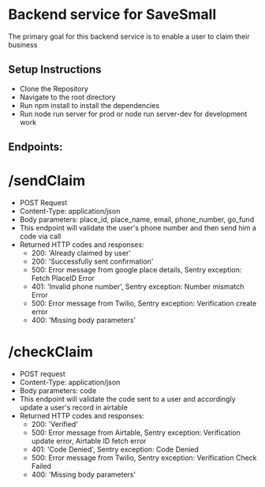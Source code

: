 # Backend service for SaveSmall

The primary goal for this backend service is to enable a user to claim their business


## Setup Instructions
- Clone the Repository
- Navigate to the root directory
- Run npm install to install the dependencies
- Run node run server for prod or node run server-dev for development work

## Endpoints:

# /sendClaim
- POST Request
- Content-Type: application/json
- Body parameters: place_id, place_name, email, phone_number, go_fund
- This endpoint will validate the user's phone number and then send him a code via call
- Returned HTTP codes and responses:
	- 200: 'Already claimed by user'
	- 200: 'Successfully sent confirmation'
	- 500: Error message from google place details, Sentry exception: Fetch PlaceID Error
	- 401: 'Invalid phone number', Sentry exception: Number mismatch Error
	- 500: Error message from Twilio, Sentry exception: Verification create error
	- 400: 'Missing body parameters'

# /checkClaim
- POST request
- Content-Type: application/json
- Body parameters: code
- This endpoint will validate the code sent to a user and accordingly update a user's record in airtable
- Returned HTTP codes and responses:
	- 200: 'Verified'
	- 500: Error message from Airtable, Sentry exception: Verification update error, Airtable ID fetch error
	- 401: 'Code Denied', Sentry exception: Code Denied
	- 500: Error message from Twilio, Sentry exception: Verification Check Failed
	- 400: 'Missing body parameters'